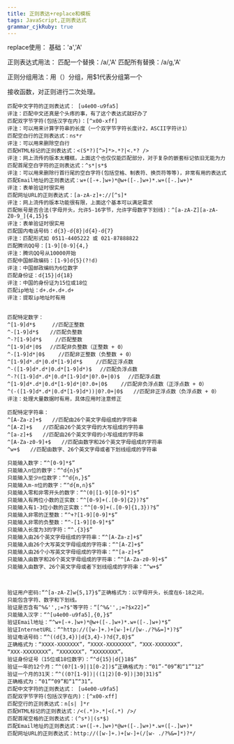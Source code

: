 ```yaml
---
title: 正则表达+replace和模板
tags: JavaScript,正则表达式
grammar_cjkRuby: true
---
```



replace使用：
基础：'a','A'

正则表达式用法：
匹配一个替换：/a/,'A'
匹配所有替换：/a/g,'A'

正则分组用法：用（）分组，用$1代表分组第一个

接收函数，对正则进行二次处理。

	匹配中文字符的正则表达式： [u4e00-u9fa5]
    评注：匹配中文还真是个头疼的事，有了这个表达式就好办了
    匹配双字节字符(包括汉字在内)：[^x00-xff]
    评注：可以用来计算字符串的长度（一个双字节字符长度计2，ASCII字符计1）
    匹配空白行的正则表达式：ns*r
    评注：可以用来删除空白行
    匹配HTML标记的正则表达式：<(S*?)[^>]*>.*?|<.*? />
    评注：网上流传的版本太糟糕，上面这个也仅仅能匹配部分，对于复杂的嵌套标记依旧无能为力
    匹配首尾空白字符的正则表达式：^s*|s*$
    评注：可以用来删除行首行尾的空白字符(包括空格、制表符、换页符等等)，非常有用的表达式
    匹配Email地址的正则表达式：w+([-+.]w+)*@w+([-.]w+)*.w+([-.]w+)*
    评注：表单验证时很实用
    匹配网址URL的正则表达式：[a-zA-z]+://[^s]*
    评注：网上流传的版本功能很有限，上面这个基本可以满足需求
    匹配帐号是否合法(字母开头，允许5-16字节，允许字母数字下划线)：^[a-zA-Z][a-zA-Z0-9_]{4,15}$
    评注：表单验证时很实用
    匹配国内电话号码：d{3}-d{8}|d{4}-d{7}
    评注：匹配形式如 0511-4405222 或 021-87888822
    匹配腾讯QQ号：[1-9][0-9]{4,}
    评注：腾讯QQ号从10000开始
    匹配中国邮政编码：[1-9]d{5}(?!d)
    评注：中国邮政编码为6位数字
    匹配身份证：d{15}|d{18}
    评注：中国的身份证为15位或18位
    匹配ip地址：d+.d+.d+.d+
    评注：提取ip地址时有用


    匹配特定数字：
    ^[1-9]d*$　 　 //匹配正整数
    ^-[1-9]d*$ 　 //匹配负整数
    ^-?[1-9]d*$　　 //匹配整数
    ^[1-9]d*|0$　 //匹配非负整数（正整数 + 0）
    ^-[1-9]d*|0$　　 //匹配非正整数（负整数 + 0）
    ^[1-9]d*.d*|0.d*[1-9]d*$　　 //匹配正浮点数
    ^-([1-9]d*.d*|0.d*[1-9]d*)$　 //匹配负浮点数
    ^-?([1-9]d*.d*|0.d*[1-9]d*|0?.0+|0)$　 //匹配浮点数
    ^[1-9]d*.d*|0.d*[1-9]d*|0?.0+|0$　　 //匹配非负浮点数（正浮点数 + 0）
    ^(-([1-9]d*.d*|0.d*[1-9]d*))|0?.0+|0$　　//匹配非正浮点数（负浮点数 + 0）
    评注：处理大量数据时有用，具体应用时注意修正

    匹配特定字符串：
    ^[A-Za-z]+$　　//匹配由26个英文字母组成的字符串
    ^[A-Z]+$　　//匹配由26个英文字母的大写组成的字符串
    ^[a-z]+$　　//匹配由26个英文字母的小写组成的字符串
    ^[A-Za-z0-9]+$　　//匹配由数字和26个英文字母组成的字符串
    ^w+$　　//匹配由数字、26个英文字母或者下划线组成的字符串

    只能输入数字：“^[0-9]*$”
    只能输入n位的数字：“^d{n}$”
    只能输入至少n位数字：“^d{n,}$”
    只能输入m-n位的数字：“^d{m,n}$”
    只能输入零和非零开头的数字：“^(0|[1-9][0-9]*)$”
    只能输入有两位小数的正实数：“^[0-9]+(.[0-9]{2})?$”
    只能输入有1-3位小数的正实数：“^[0-9]+(.[0-9]{1,3})?$”
    只能输入非零的正整数：“^+?[1-9][0-9]*$”
    只能输入非零的负整数：“^-[1-9][0-9]*$”
    只能输入长度为3的字符：“^.{3}$”
    只能输入由26个英文字母组成的字符串：“^[A-Za-z]+$”
    只能输入由26个大写英文字母组成的字符串：“^[A-Z]+$”
    只能输入由26个小写英文字母组成的字符串：“^[a-z]+$”
    只能输入由数字和26个英文字母组成的字符串：“^[A-Za-z0-9]+$”
    只能输入由数字、26个英文字母或者下划线组成的字符串：“^w+$”



    验证用户密码:“^[a-zA-Z]w{5,17}$”正确格式为：以字母开头，长度在6-18之间，
    只能包含字符、数字和下划线。
    验证是否含有^%&'',;=?$"等字符：“[^%&'',;=?$x22]+”
    只能输入汉字：“^[u4e00-u9fa5],{0,}$”
    验证Email地址：“^w+[-+.]w+)*@w+([-.]w+)*.w+([-.]w+)*$”
    验证InternetURL：“^http://([w-]+.)+[w-]+(/[w-./?%&=]*)?$”
    验证电话号码：“^((d{3,4})|d{3,4}-)?d{7,8}$”
    正确格式为：“XXXX-XXXXXXX”，“XXXX-XXXXXXXX”，“XXX-XXXXXXX”，
    “XXX-XXXXXXXX”，“XXXXXXX”，“XXXXXXXX”。
    验证身份证号（15位或18位数字）：“^d{15}|d{}18$”
    验证一年的12个月：“^(0?[1-9]|1[0-2])$”正确格式为：“01”-“09”和“1”“12”
    验证一个月的31天：“^((0?[1-9])|((1|2)[0-9])|30|31)$”
    正确格式为：“01”“09”和“1”“31”。
    匹配中文字符的正则表达式： [u4e00-u9fa5]
    匹配双字节字符(包括汉字在内)：[^x00-xff]
    匹配空行的正则表达式：n[s| ]*r
    匹配HTML标记的正则表达式：/<(.*)>.*|<(.*) />/
    匹配首尾空格的正则表达式：(^s*)|(s*$)
    匹配Email地址的正则表达式：w+([-+.]w+)*@w+([-.]w+)*.w+([-.]w+)*
    匹配网址URL的正则表达式：http://([w-]+.)+[w-]+(/[w- ./?%&=]*)?*/